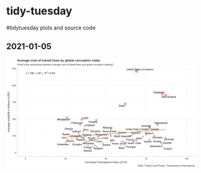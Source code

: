 # tidy-tuesday
#tidytuesday plots and source code

## 2021-01-05

![](https://github.com/alexlusco/tidy-tuesday/blob/main/figures/2021-01-05.png)
